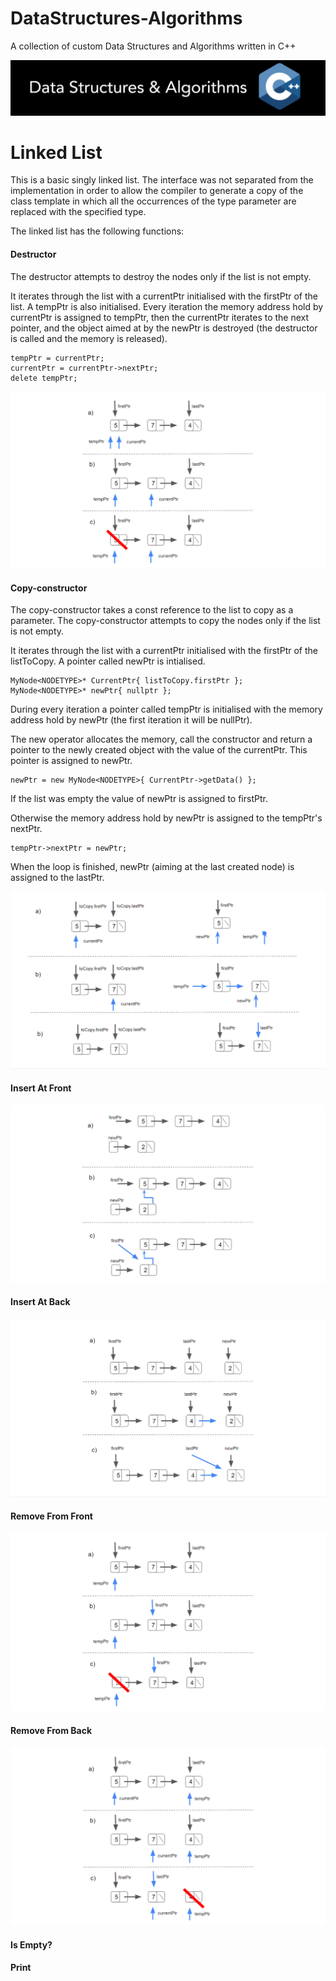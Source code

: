 # DataStructures-Algorithms
A collection of custom Data Structures and Algorithms written in C++


![](Documentation/Images/Image01.png)

# Linked List

This is a basic singly linked list.
The interface was not separated from the implementation in order to allow the compiler to generate a copy of the class template in which all the occurrences of the type parameter are replaced with the specified type.

The linked list has the following functions:

#### Destructor
The destructor attempts to destroy the nodes only if the list is not empty.

It iterates through the list with a currentPtr initialised with the firstPtr of the list. 
A tempPtr is also initialised.
Every iteration the memory address hold by currentPtr is assigned to tempPtr, then the currentPtr iterates to the next pointer, and the object aimed at by the newPtr is destroyed (the destructor is called and the memory is released).
```
tempPtr = currentPtr;
currentPtr = currentPtr->nextPtr;
delete tempPtr;
```

![](Documentation/Images/LinkedList/LinkedList_Destructor.png)

#### Copy-constructor
The copy-constructor takes a const reference to the list to copy as a parameter.
The copy-constructor attempts to copy the nodes only if the list is not empty.

It iterates through the list with a currentPtr initialised with the firstPtr of the listToCopy. 
A pointer called newPtr is intialised.

```
MyNode<NODETYPE>* CurrentPtr{ listToCopy.firstPtr };
MyNode<NODETYPE>* newPtr{ nullptr };
``` 

During every iteration a pointer called tempPtr is initialised with the memory address hold by newPtr (the first iteration it will be nullPtr).

The new operator allocates the memory, call the constructor and return a pointer to the newly created object with the value of the currentPtr. This pointer is assigned to newPtr.

```
newPtr = new MyNode<NODETYPE>{ CurrentPtr->getData() }; 
```

If the list was empty the value of newPtr is assigned to firstPtr.

Otherwise the memory address hold by newPtr is assigned to the tempPtr's nextPtr.
```
tempPtr->nextPtr = newPtr;
```

When the loop is finished, newPtr (aiming at the last created node) is assigned to the lastPtr.

![](Documentation/Images/LinkedList/LinkedList_copyConstructor.png)

#### Insert At Front
![](Documentation/Images/LinkedList/LinkedList_InsertAtFront_6.png)

#### Insert At Back
![](Documentation/Images/LinkedList/LinkedList_InsertAtBack_4.png)

#### Remove From Front
![](Documentation/Images/LinkedList/LinkedList_removeFromFront.png)

#### Remove From Back
![](Documentation/Images/LinkedList/LinkedList_removeFromBack.png)

#### Is Empty?

#### Print
